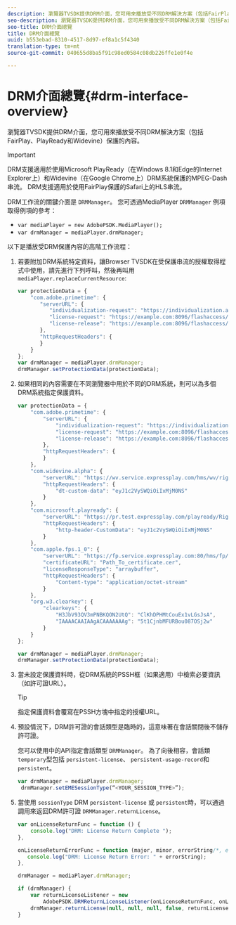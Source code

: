 ```yaml
---
description: 瀏覽器TVSDK提供DRM介面，您可用來播放受不同DRM解決方案（包括FairPlay、PlayReady和Widevine）保護的內容。
seo-description: 瀏覽器TVSDK提供DRM介面，您可用來播放受不同DRM解決方案（包括FairPlay、PlayReady和Widevine）保護的內容。
seo-title: DRM介面總覽
title: DRM介面總覽
uuid: b553ebad-8310-4517-8d97-ef8a1c5f4340
translation-type: tm+mt
source-git-commit: 040655d8ba5f91c98ed0584c08db226ffe1e0f4e

---
```



# DRM介面總覽{#drm-interface-overview}

瀏覽器TVSDK提供DRM介面，您可用來播放受不同DRM解決方案（包括FairPlay、PlayReady和Widevine）保護的內容。

<!--<a id="section_59994F2059B245E996E0776214804A0A"></a>-->

>[!IMPORTANT]
>
>DRM支援適用於使用Microsoft PlayReady（在Windows 8.1和Edge的Internet Explorer上）和Widevine（在Google Chrome上）DRM系統保護的MPEG-Dash串流。 DRM支援適用於使用FairPlay保護的Safari上的HLS串流。

DRM工作流的關鍵介面是 `DRMManager`。 您可透過MediaPlayer `DRMManager` 例項取得例項的參考：

* `var mediaPlayer = new AdobePSDK.MediaPlayer();`
* `var drmManager = mediaPlayer.drmManager;`

<!--<a id="section_B7E8AD9A4D4F4BD9BA2A67ABC135D6F9"></a>-->

以下是播放受DRM保護內容的高階工作流程：

1. 若要附加DRM系統特定資料，讓Browser TVSDK在受保護串流的授權取得程式中使用，請先進行下列呼叫，然後再叫用 `mediaPlayer.replaceCurrentResource`:

   ```js
   var protectionData = { 
       "com.adobe.primetime": { 
          "serverURL": { 
             "individualization-request": "https://individualization.adobe.com/flashaccess/i15n/v5", 
             "license-request": "https://example.com:8096/flashaccess/req", 
             "license-release": "https://example.com:8096/flashaccess/req" 
          }, 
          "httpRequestHeaders": { 
          } 
       } 
   }; 
   var drmManager = mediaPlayer.drmManager; 
   drmManager.setProtectionData(protectionData);
   ```

1. 如果相同的內容需要在不同瀏覽器中用於不同的DRM系統，則可以為多個DRM系統指定保護資料。

   ```js
   var protectionData = { 
       "com.adobe.primetime": { 
           "serverURL": { 
               "individualization-request": "https://individualization.adobe.com/flashaccess/i15n/v5", 
               "license-request": "https://example.com:8096/flashaccess/req", 
               "license-release": "https://example.com:8096/flashaccess/req" 
           }, 
           "httpRequestHeaders": { 
           } 
       }, 
       "com.widevine.alpha": { 
           "serverURL": "https://wv.service.expressplay.com/hms/wv/rights/?ExpressPlayToken=<token value>", 
           "httpRequestHeaders": { 
               "dt-custom-data": "eyJ1c2VySWQiOiIxMjM0NS" 
           } 
       }, 
       "com.microsoft.playready": { 
           "serverURL": "https://pr.test.expressplay.com/playready/RightsManager.asmx?ExpressPlayToken=<token value>", 
           "httpRequestHeaders": { 
               "http-header-CustomData": "eyJ1c2VySWQiOiIxMjM0NS" 
           } 
       }, 
       "com.apple.fps.1_0": { 
           "serverURL": "https://fp.service.expressplay.com:80/hms/fp/rights/?ExpressPlayToken=<token value>", 
           "certificateURL": "Path_To_certificate.cer", 
           "licenseResponseType": "arraybuffer", 
           "httpRequestHeaders": { 
               "Content-type": "application/octet-stream" 
           } 
       }, 
       "org.w3.clearkey": { 
           "clearkeys": { 
               "H3JbV93QV3mPNBKQON2UtQ": "ClKhDPHMtCouEx1vLGsJsA", 
               "IAAAACAAIAAgACAAAAAAAg": "5t1CjnbMFURBou087OSj2w" 
           } 
       } 
   }; 
   
   var drmManager = mediaPlayer.drmManager; 
   drmManager.setProtectionData(protectionData);
   ```

1. 當未設定保護資料時，從DRM系統的PSSH框（如果適用）中檢索必要資訊（如許可證URL）。

   >[!TIP]
   >
   >指定保護資料會覆寫在PSSH方塊中指定的授權URL。

1. 預設情況下，DRM許可證的會話類型是臨時的，這意味著在會話關閉後不儲存許可證。

   您可以使用中的API指定會話類型 `DRMManager`。  為了向後相容，會話類 `temporary`型包括 `persistent-license`、 `persistent-usage-record`和 `persistent`。

   ```js
   var drmManager = mediaPlayer.drmManager; 
    drmManager.setEMESessionType(“<YOUR_SESSION_TYPE>”); 
   ```

1. 當使用 `sessionType` DRM `persistent-license` 或 `persistent`時，可以通過調用來返回DRM許可證 `DRMManager.returnLicense`。

   ```js
   var onLicenseReturnFunc = function () { 
       console.log("DRM: License Return Complete "); 
   }, 
   
   onLicenseReturnErrorFunc = function (major, minor, errorString/*, errorServerUrl*/) { 
      console.log("DRM: License Return Error: " + errorString); 
   }, 
   
   drmManager = mediaPlayer.drmManager; 
   
   if (drmManager) { 
       var returnLicenseListener = new  
           AdobePSDK.DRMReturnLicenseListener(onLicenseReturnFunc, onLicenseReturnErrorFunc); 
       drmManager.returnLicense(null, null, null, false, returnLicenseListener, drmLicense.session); 
   }
   ```

